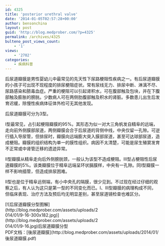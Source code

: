 ```yaml
---
id: 4325
title: 'posterior urethral valve'
date: '2014-01-05T02:57:28+00:00'
author: bensonchina
layout: post
guid: 'http://blog.medprober.com/?p=4325'
permalink: /archives/4325
bulteno_post_views_count:
    - '1'
views:
    - '2702'
categories:
    - 疾病科普
---
```


后尿道瓣膜是男性婴幼儿中最常见的先天性下尿路梗阻性疾病之一。有后尿道瓣膜的小孩子可出现不现程度的排尿梗阻症状。常有尿线无力、排尿中断、淋漓不尽、尿路感染和脓毒血症。严重的梗阻可以引起肾积水，可在腹部触及包块，并在下腹部触及膨胀的膀胱。少数病人可在两侧肋腹部触及积水的肾脏。多数患儿出生后发育迟缓，除慢性疾病体征体外检可无其他发现。

后尿道瓣膜可分为3型。

Ⅰ型最常见，占引起梗阻瓣膜的95%。其形态为似一对大三角帆发自精阜的远端，走向前外侧膜部尿道，两侧瓣膜会合于后尿道的背侧中线，中央仅留一孔隙。可逆行插入导尿管，但排尿时，瓣膜向远端膨大突入膜部尿道，甚至可达球部尿道，造成梗阻。瓣膜的组织结构为单一的膜性组织。病因不太清楚，可能是尿生殖窦发育不正常或中肾管迁移的遗迹异常。

Ⅱ型瓣膜从精阜走向后外侧膀胱颈，一般认为该型不造成梗阻。Ⅲ型占梗阻性后尿道瓣膜的5%。该类瓣膜位于精阜远端呈环状膈膜样，中央有一孔隙。同Ⅰ型瓣膜一样不影响插管，但造成排尿困难。

Ⅱ型也是位于精阜远侧端，有小中央孔的隔膜，很少见到。不过现在经过仔细的观察之后，有人认为这只是第一型的不同变化而已。Ⅰ、Ⅲ型瓣膜的病理构成不同，但临床表现、治疗方法及预后均无明显差别，甚至尿道镜检查也难区分。

<div class="wp-caption alignnone" id="attachment_4327" style="width: 310px">[![后尿道瓣膜分型图解](http://blog.medprober.com/assets/uploads/2014/01/9-16-300x182.jpg)](http://blog.medprober.com/assets/uploads/2014/01/9-16.jpg)后尿道瓣膜分型

</div>PDF文档：[後尿道瓣膜](http://blog.medprober.com/assets/uploads/2014/01/後尿道瓣膜.pdf)